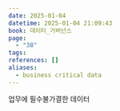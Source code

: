 ```yaml
---
date: 2025-01-04
datetime: 2025-01-04 21:09:43
book: 데이터_거버넌스
page:
  - "38"
tags: 
references: []
aliases:
  - business critical data
---
```

업무에 필수불가결한 데이터